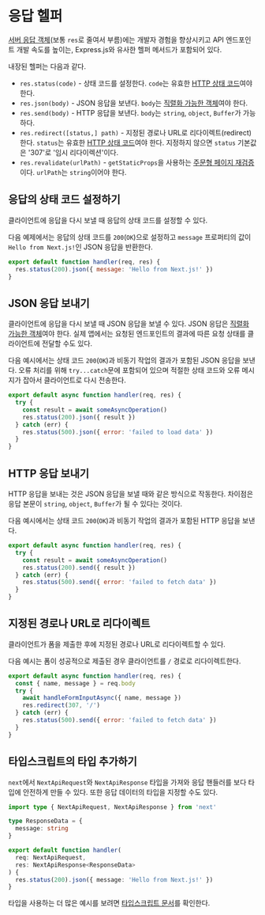 # 응답 헬퍼

[서버 응답 객체](https://nodejs.org/api/http.html#http_class_http_serverresponse)(보통 `res`로 줄여서 부름)에는 개발자 경험을 향상시키고 API 엔드포인트 개발 속도를 높이는, Express.js와 유사한 헬퍼 메서드가 포함되어 있다.

내장된 헬퍼는 다음과 같다.

- `res.status(code)` - 상태 코드를 설정한다. `code`는 유효한 [HTTP 상태 코드](https://en.wikipedia.org/wiki/List_of_HTTP_status_codes)여야 한다.
- `res.json(body)` - JSON 응답을 보낸다. `body`는 [직렬화 가능한 객체](https://developer.mozilla.org/en-US/docs/Glossary/Serialization)여야 한다.
- `res.send(body)` - HTTP 응답을 보낸다. `body`는 `string`, `object`, `Buffer`가 가능하다.
- `res.redirect([status,] path)` - 지정된 경로나 URL로 리다이렉트(redirect)한다. `status`는 유효한 [HTTP 상태 코드](https://en.wikipedia.org/wiki/List_of_HTTP_status_codes)여야 한다. 지정하지 않으면 `status` 기본값은 '307'로 '임시 리다이렉션'이다.
- `res.revalidate(urlPath)` - `getStaticProps`을 사용하는 [주문형 페이지 재검증](../01-기본-기능/데이터-가져오기/점진적인-정적-재생성.md#주문형-재검증)이다. `urlPath`는 `string`이어야 한다.

## 응답의 상태 코드 설정하기

클라이언트에 응답을 다시 보낼 때 응답의 상태 코드를 설정할 수 있다.

다음 예제에서는 응답의 상태 코드를 `200`(`OK`)으로 설정하고 `message` 프로퍼티의 값이 `Hello from Next.js!`인 JSON 응답을 반환한다.

```js
export default function handler(req, res) {
  res.status(200).json({ message: 'Hello from Next.js!' })
}
```

## JSON 응답 보내기

클라이언트에 응답을 다시 보낼 때 JSON 응답을 보낼 수 있다. JSON 응답은 [직렬화 가능한 객체](https://developer.mozilla.org/en-US/docs/Glossary/Serialization)여야 한다. 실제 앱에서는 요청된 엔드포인트의 결과에 따른 요청 상태를 클라이언트에 전달할 수도 있다.

다음 예시에서는 상태 코드 `200`(`OK`)과 비동기 작업의 결과가 포함된 JSON 응답을 보낸다. 오류 처리를 위해 `try...catch`문에 포함되어 있으며 적절한 상태 코드와 오류 메시지가 잡아서 클라이언트로 다시 전송한다.

```js
export default async function handler(req, res) {
  try {
    const result = await someAsyncOperation()
    res.status(200).json({ result })
  } catch (err) {
    res.status(500).json({ error: 'failed to load data' })
  }
}
```

## HTTP 응답 보내기

HTTP 응답을 보내는 것은 JSON 응답을 보낼 때와 같은 방식으로 작동한다. 차이점은 응답 본문이 `string`, `object`, `Buffer`가 될 수 있다는 것이다.

다음 예시에서는 상태 코드 `200`(`OK`)과 비동기 작업의 결과가 포함된 HTTP 응답을 보낸다.

```js
export default async function handler(req, res) {
  try {
    const result = await someAsyncOperation()
    res.status(200).send({ result })
  } catch (err) {
    res.status(500).send({ error: 'failed to fetch data' })
  }
}
```

## 지정된 경로나 URL로 리다이렉트

클라이언트가 폼을 제출한 후에 지정된 경로나 URL로 리다이렉트할 수 있다.

다음 예시는 폼이 성공적으로 제출된 경우 클라이언트를 `/` 경로로 리다이렉트한다.

```js
export default async function handler(req, res) {
  const { name, message } = req.body
  try {
    await handleFormInputAsync({ name, message })
    res.redirect(307, '/')
  } catch (err) {
    res.status(500).send({ error: 'failed to fetch data' })
  }
}
```

## 타입스크립트의 타입 추가하기

`next`에서 `NextApiRequest`와 `NextApiResponse` 타입을 가져와 응답 핸들러를 보다 타입에 안전하게 만들 수 있다. 또한 응답 데이터의 타입을 지정할 수도 있다.

```ts
import type { NextApiRequest, NextApiResponse } from 'next'

type ResponseData = {
  message: string
}

export default function handler(
  req: NextApiRequest,
  res: NextApiResponse<ResponseData>
) {
  res.status(200).json({ message: 'Hello from Next.js!' })
}
```

타입을 사용하는 더 많은 예시를 보려면 [타입스크립트 문서](https://nextjs.org/docs/basic-features/typescript#api-routes)를 확인한다.

